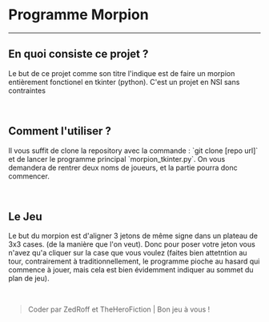 <h1>Programme Morpion</h1>

<hr />

<h2>En quoi consiste ce projet ?</h2>

<p>Le but de ce projet comme son titre l'indique est de faire un morpion entièrement fonctionel en tkinter (python). C'est un projet en NSI sans contraintes</p>

<br />

<h2>Comment l'utiliser ?</h2>

<p>Il vous suffit de clone la repository avec la commande : `git clone [repo url]` et de lancer le programme principal `morpion_tkinter.py`. On vous demandera de rentrer deux noms de joueurs, et la partie pourra donc commencer.</p>

<br />

<h2>Le Jeu</h2>

<p>Le but du morpion est d'aligner 3 jetons de même signe dans un plateau de 3x3 cases. (de la manière que l'on veut). Donc pour poser votre jeton vous n'avez qu'a cliquer sur la case que vous voulez (faites bien attetntion au tour, contrairement à traditionnellement, le programme pioche au hasard qui commence à jouer, mais cela est bien évidemment indiquer au sommet du plan de jeu).</p>

<br />

<blockquote>Coder par ZedRoff et TheHeroFiction | Bon jeu à vous !</blockquote>

